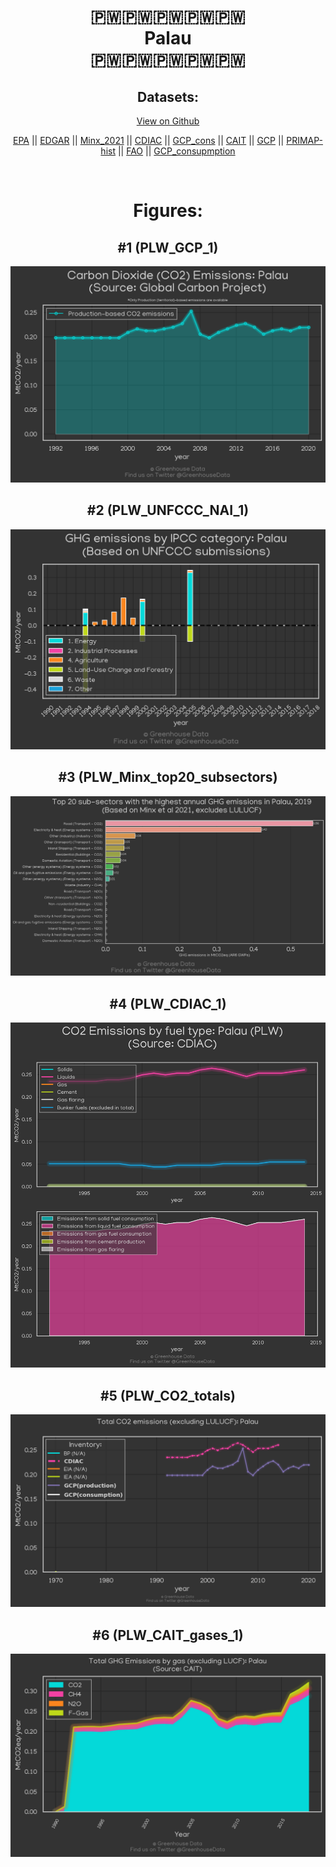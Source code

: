 
<center>
<h1 align="center">
🇵🇼🇵🇼🇵🇼🇵🇼🇵🇼
<br>
Palau
<br>
🇵🇼🇵🇼🇵🇼🇵🇼🇵🇼
</h1>
<h2>Datasets:</h2>
<p><a href="https://github.com/dquintani/GreenhouseData/tree/master/country_data/PLW_Palau/data">View on Github</a>
<br></p><p><a href="data/PLW_EPA.csv">EPA</a> || <a href="data/PLW_EDGAR.csv">EDGAR</a> || <a href="data/PLW_Minx_2021.csv">Minx_2021</a> || <a href="data/PLW_CDIAC.csv">CDIAC</a> || <a href="data/PLW_GCP_cons.csv">GCP_cons</a> || <a href="data/PLW_CAIT.csv">CAIT</a> || <a href="data/PLW_GCP.csv">GCP</a> || <a href="data/PLW_PRIMAP-hist.csv">PRIMAP-hist</a> || <a href="data/PLW_FAO.csv">FAO</a> || <a href="data/PLW_GCP_consupmption.csv">GCP_consupmption</a></p><p><br></p>
<h1>Figures:</h1><h2>#1 (PLW_GCP_1)</h2>
<p><img alt="" src="figures/PLW_GCP_1.png" /></p><h2>#2 (PLW_UNFCCC_NAI_1)</h2>
<p><img alt="" src="figures/PLW_UNFCCC_NAI_1.png" /></p><h2>#3 (PLW_Minx_top20_subsectors)</h2>
<p><img alt="" src="figures/PLW_Minx_top20_subsectors.png" /></p><h2>#4 (PLW_CDIAC_1)</h2>
<p><img alt="" src="figures/PLW_CDIAC_1.png" /></p><h2>#5 (PLW_CO2_totals)</h2>
<p><img alt="" src="figures/PLW_CO2_totals.png" /></p><h2>#6 (PLW_CAIT_gases_1)</h2>
<p><img alt="" src="figures/PLW_CAIT_gases_1.png" /></p>